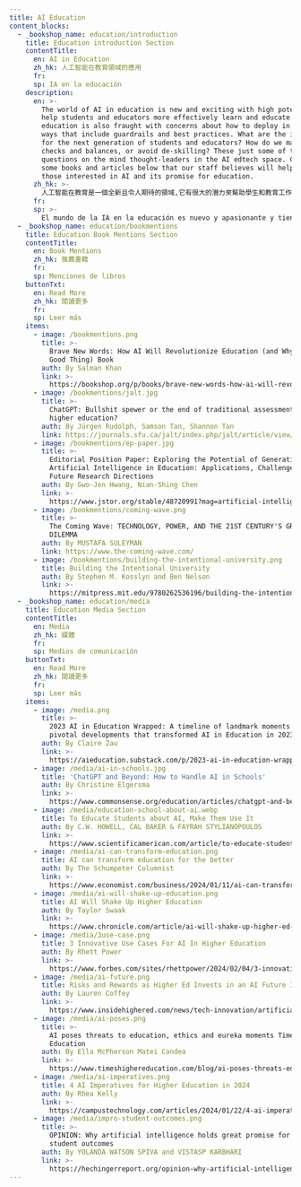 ```yaml
---
title: AI Education
content_blocks:
  - _bookshop_name: education/introduction
    title: Education introduction Section
    contentTitle: 
      en: AI in Education
      zh_hk: 人工智能在教育領域的應用
      fr: 
      sp: IA en la educación
    description: 
      en: >-
        The world of AI in education is new and exciting with high potential to
        help students and educators more effectively learn and educate. AI in
        education is also fraught with concerns about how to deploy in meaningful
        ways that include guardrails and best practices. What are the implications
        for the next generation of students and educators? How do we maintain
        checks and balances, or avoid de-skilling? These just some of the
        questions on the mind thought-leaders in the AI edtech space. Check out
        some books and articles below that our staff believes will help educate
        those interested in AI and its promise for education.
      zh_hk: >-
        人工智能在教育是一個全新且令人期待的領域,它有很大的潛力來幫助學生和教育工作者更有效學習和教育。但人工智能在教育的應用也飽受關注 - 如何更有效落實，其中包括必要的保障措施和最佳實踐。這對下一代的學生和教育工作者有何影響?我們該如何維持平衡AI的運用或避免技術水準降低?這些正是人工智能在教育科技領域應用時大家所關注的問題。我們認為以下的書籍和文章有助大家了解人工智慧在教育領域的應用及其好處。
      fr: 
      sp: >-
        El mundo de la IA en la educación es nuevo y apasionante y tiene un gran potencial para ayudar a los estudiantes y educadores a aprender y educar de manera más efectiva. La IA en la educación también está plagada de preocupaciones sobre cómo implementarla de manera significativa que incluya barreras de seguridad y mejores prácticas. ¿Cuáles son las implicaciones? para la próxima generación de estudiantes y educadores? ¿Cómo mantenemos controles y equilibrios o evitamos la pérdida de cualificación? Estas son solo algunas de las preguntas que se plantean los líderes de opinión en el espacio de la tecnología educativa de IA. Consulte algunos libros y artículos a continuación que nuestro personal cree que ayudarán a educar a aquellos interesados en la IA y su promesa para la educación.
  - _bookshop_name: education/bookmentions
    title: Education Book Mentions Section
    contentTitle: 
      en: Book Mentions
      zh_hk: 推薦書籍
      fr: 
      sp: Menciones de libros
    buttonTxt:
      en: Read More
      zh_hk: 閱讀更多
      fr: 
      sp: Leer más
    items:
      - image: /bookmentions.png
        title: >-
          Brave New Words: How AI Will Revolutionize Education (and Why That's a
          Good Thing) Book
        auth: By Salman Khan
        link: >-
          https://bookshop.org/p/books/brave-new-words-how-ai-will-revolutionize-education-and-why-that-s-a-good-thing-salman-khan/20453214?ean=9780593656952
      - image: /bookmentions/jalt.jpg
        title: >-
          ChatGPT: Bullshit spewer or the end of traditional assessments in
          higher education?
        auth: By Jürgen Rudolph, Samson Tan, Shannon Tan
        link: https://journals.sfu.ca/jalt/index.php/jalt/article/view/689
      - image: /bookmentions/ep-paper.jpg
        title: >-
          Editorial Position Paper: Exploring the Potential of Generative
          Artificial Intelligence in Education: Applications, Challenges, and
          Future Research Directions
        auth: By Gwo-Jen Hwang, Nian-Shing Chen
        link: >-
          https://www.jstor.org/stable/48720991?mag=artificial-intelligence-and-education-a-reading-list
      - image: /bookmentions/coming-wave.png
        title: >-
          The Coming Wave: TECHNOLOGY, POWER, AND THE 21ST CENTURY'S GREATEST
          DILEMMA
        auth: By MUSTAFA SULEYMAN
        link: https://www.the-coming-wave.com/
      - image: /bookmentions/building-the-intentional-university.png
        title: Building the Intentional University
        auth: By Stephen M. Kosslyn and Ben Nelson
        link: >-
          https://mitpress.mit.edu/9780262536196/building-the-intentional-university/
  - _bookshop_name: education/media
    title: Education Media Section
    contentTitle: 
      en: Media
      zh_hk: 媒體
      fr: 
      sp: Medios de comunicación
    buttonTxt:
      en: Read More
      zh_hk: 閱讀更多
      fr: 
      sp: Leer más
    items:
      - image: /media.png
        title: >-
          2023 AI in Education Wrapped: A timeline of landmark moments and
          pivotal developments that transformed AI in Education in 2023
        auth: By Claire Zau
        link: >-
          https://aieducation.substack.com/p/2023-ai-in-education-wrapped?utm_source=post-email-title&publication_id=914032&post_id=139892100&utm_campaign=email-post-title&isFreemail=true&r=33ax8y&triedRedirect=true
      - image: /media/ai-in-schools.jpg
        title: 'ChatGPT and Beyond: How to Handle AI in Schools'
        auth: By Christine Elgersma
        link: >-
          https://www.commonsense.org/education/articles/chatgpt-and-beyond-how-to-handle-ai-in-schools
      - image: /media/education-school-about-ai.webp
        title: To Educate Students about AI, Make Them Use It
        auth: By C.W. HOWELL, CAL BAKER & FAYRAH STYLIANOPOULOS
        link: >-
          https://www.scientificamerican.com/article/to-educate-students-about-ai-make-them-use-it/
      - image: /media/ai-can-transform-education.png
        title: AI can transform education for the better
        auth: By The Schumpeter Columnist
        link: >-
          https://www.economist.com/business/2024/01/11/ai-can-transform-education-for-the-better
      - image: /media/ai-will-shake-up-education.png
        title: AI Will Shake Up Higher Education
        auth: By Taylor Swaak
        link: >-
          https://www.chronicle.com/article/ai-will-shake-up-higher-ed-are-colleges-ready
      - image: /media/3use-case.png
        title: 3 Innovative Use Cases For AI In Higher Education
        auth: By Rhett Power
        link: >-
          https://www.forbes.com/sites/rhettpower/2024/02/04/3-innovative-case-uses-for-ai-in-higher-education/
      - image: /media/ai-future.png
        title: Risks and Rewards as Higher Ed Invests in an AI Future Inside Highered
        auth: By Lauren Coffey
        link: >-
          https://www.insidehighered.com/news/tech-innovation/artificial-intelligence/2023/09/05/risks-and-rewards-higher-ed-should-know
      - image: /media/ai-poses.png
        title: >-
          AI poses threats to education, ethics and eureka moments Times Higher
          Education
        auth: By Ella McPherson Matei Candea
        link: >-
          https://www.timeshighereducation.com/blog/ai-poses-threats-education-ethics-and-eureka-moments
      - image: /media/ai-imperatives.png
        title: 4 AI Imperatives for Higher Education in 2024
        auth: By Rhea Kelly
        link: >-
          https://campustechnology.com/articles/2024/01/22/4-ai-imperatives-for-higher-education-in-2024.aspx
      - image: /media/impro-student-outcomes.png
        title: >-
          OPINION: Why artificial intelligence holds great promise for improving
          student outcomes
        auth: By YOLANDA WATSON SPIVA and VISTASP KARBHARI
        link: >-
          https://hechingerreport.org/opinion-why-artificial-intelligence-holds-great-promise-for-improving-student-outcomes/
---
```

